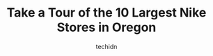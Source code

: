 ---
layout: ampstory
image: https://i0.wp.com/www.depkes.org/wp-content/uploads/2023/06/nike-0-in-oregon-1685968436.jpeg?resize=640,853
author: techidn
featured: false
description: Discover the impressive array of Nike options in Oregon, where you can find 10 of the largest Nike establishments in the area. From renowned classics to hidden gems, Oregon offers a diverse 
title: Take a Tour of the 10 Largest Nike Stores in Oregon
cover:
   title: Take a Tour of the 10 Largest Nike Stores in Oregon
   subtitle: Rickpate
   background: https://www.depkes.org/wp-content/uploads/2023/06/nike-0-in-oregon-1685968436.jpeg

pages: 
 - layout: thirds
   top: <h1>#1 Nike Factory Store</h1>
   bottom: "<p>This store had a lot of great clearance items.  The store was clean, and the team members were helpful</p>"
   background: https://www.depkes.org/wp-content/uploads/2023/06/nike-1-in-oregon-1685968437.jpeg
   backgroundblur: true
 - layout: thirds
   top: <h1>#2 Nike Portland</h1>
   bottom: "<p>638 SW 5th Ave, Portland, OR 97204, United States</p>"
   background: https://www.depkes.org/wp-content/uploads/2023/06/nike-2-in-oregon-1685968437.jpeg
   cta:
      link: https://www.depkes.org/blog/take-a-tour-of-the-10-largest-nike-stores-in-oregon/
      text: Take a Tour of the 10 Largest Nike Stores in Oregon
 - layout: thirds
   top: <h1>#3 Nike Factory Store</h1>
   bottom: "<p>1111 N Roosevelt Dr STE 400, Seaside, OR 97138, United States</p>"
   background: https://www.depkes.org/wp-content/uploads/2023/06/nike-3-in-oregon-1685968438.jpeg
   cta:
      link: https://www.depkes.org/blog/take-a-tour-of-the-10-largest-nike-stores-in-oregon/
      text: Take a Tour of the 10 Largest Nike Stores in Oregon
 - layout: thirds
   top: <h1>#4 Nike Factory Store</h1>
   bottom: "<p>1500 SE East Devils Lake Rd Suite 105, Lincoln City, OR 97367, United States</p>"
   background: https://images.unsplash.com/photo-1488554378835-f7acf46e6c98?ixlib=rb-4.0.3&ixid=MnwxMjA3fDB8MHxwaG90by1wYWdlfHx8fGVufDB8fHx8&auto=format&fit=crop&w=640&h=853&q=80
   cta:
      link: https://www.depkes.org/blog/take-a-tour-of-the-10-largest-nike-stores-in-oregon/
      text: Take a Tour of the 10 Largest Nike Stores in Oregon
 - layout: thirds
   top: <h1>#5 Nike Factory Store</h1>
   bottom: "<p>61334 S Hwy 97 #430, Bend, OR 97702, United States</p>"
   background: https://images.unsplash.com/photo-1608501821300-4f99e58bba77?ixlib=rb-4.0.3&ixid=MnwxMjA3fDB8MHxwaG90by1wYWdlfHx8fGVufDB8fHx8&auto=format&fit=crop&w=640&h=853&q=80
   cta:
      link: https://www.depkes.org/blog/take-a-tour-of-the-10-largest-nike-stores-in-oregon/
      text: Take a Tour of the 10 Largest Nike Stores in Oregon
 - layout: thirds
   top: <h1>#6 Nike by Eugene</h1>
   bottom: "<p>590 Pearl St Suite 100, Eugene, OR 97401, United States</p>"
   background: https://images.unsplash.com/photo-1546497974-b213c9efb599?ixlib=rb-4.0.3&ixid=MnwxMjA3fDB8MHxwaG90by1wYWdlfHx8fGVufDB8fHx8&auto=format&fit=crop&w=640&h=853&q=80
   cta:
      link: https://www.depkes.org/blog/take-a-tour-of-the-10-largest-nike-stores-in-oregon/
      text: Take a Tour of the 10 Largest Nike Stores in Oregon
 - layout: thirds
   top: <h1>#7 Nike AIR Manufacturing Innovation</h1>
   bottom: "<p>13630 SW Terman Rd, Beaverton, OR 97005, United States</p>"
   background: https://images.unsplash.com/photo-1489694553447-4c9339da310d?ixlib=rb-4.0.3&ixid=MnwxMjA3fDB8MHxwaG90by1wYWdlfHx8fGVufDB8fHx8&auto=format&fit=crop&w=640&h=853&q=80
   cta:
      link: https://www.depkes.org/blog/take-a-tour-of-the-10-largest-nike-stores-in-oregon/
      text: Take a Tour of the 10 Largest Nike Stores in Oregon
 - layout: thirds
   middle: Continue reading...
   background: https://images.unsplash.com/photo-1553949345-eb786bb3f7ba?ixlib=rb-4.0.3&ixid=MnwxMjA3fDB8MHxwaG90by1wYWdlfHx8fGVufDB8fHx8&auto=format&fit=crop&w=640&h=853&q=80
   cta:
      link: https://www.depkes.org/blog/take-a-tour-of-the-10-largest-nike-stores-in-oregon/
      text: Take a Tour of the 10 Largest Nike Stores in Oregon
      
---